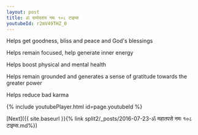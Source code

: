 ```yaml
---
layout: post
title: ॐ दामोदराय नमः १०८ टाइम्स
youtubeId: r2mV49THZ_0
---
```

 
 
Helps get goodness, bliss and peace and God's blessings
 
Helps remain focused, help generate inner energy 
 
Helps boost physical and mental health 
 
Helps remain grounded and generates a sense of gratitude towards the greater power 
 
Helps reduce bad karma
 
 
 
 


{% include youtubePlayer.html id=page.youtubeId %}
 
[Next]({{ site.baseurl }}{% link  split2/_posts/2016-07-23-ॐ महातपसे नमः १०८ टाइम्स.md%})
 
